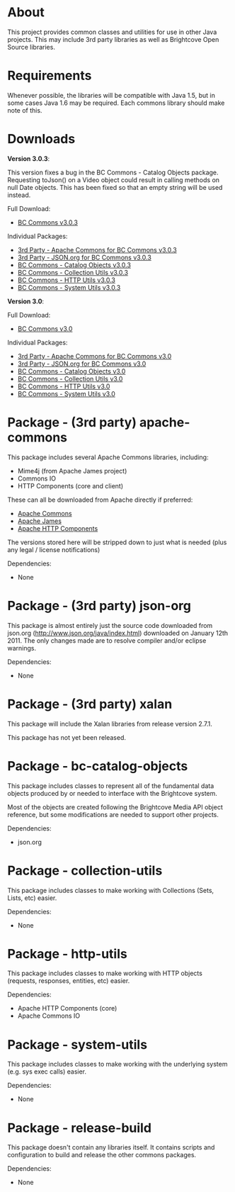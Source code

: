 About
=====

This project provides common classes and utilities for use in other Java
projects. This may include 3rd party libraries as well as Brightcove Open
Source libraries.

Requirements
============

Whenever possible, the libraries will be compatible with Java 1.5, but in
some cases Java 1.6 may be required.  Each commons library should make note
of this.

Downloads
=========

**Version 3.0.3**:

This version fixes a bug in the BC Commons - Catalog Objects package.
Requesting toJson() on a Video object could result in calling methods on null
Date objects.  This has been fixed so that an empty string will be used
instead.

Full Download:

- [BC Commons v3.0.3](https://github.com/downloads/BrightcoveOS/Java-Commons/bc-commons-3.0.3.zip)

Individual Packages:

- [3rd Party - Apache Commons for BC Commons v3.0.3](https://github.com/downloads/BrightcoveOS/Java-Commons/apache-commons-bcver-3.0.3.zip)
- [3rd Party - JSON.org for BC Commons v3.0.3](https://github.com/downloads/BrightcoveOS/Java-Commons/json-org-bcver-3.0.3.zip)
- [BC Commons - Catalog Objects v3.0.3](https://github.com/downloads/BrightcoveOS/Java-Commons/bc-commons-catalog-objects-3.0.3.jar)
- [BC Commons - Collection Utils v3.0.3](https://github.com/downloads/BrightcoveOS/Java-Commons/bc-commons-collection-utils-3.0.3.jar)
- [BC Commons - HTTP Utils v3.0.3](https://github.com/downloads/BrightcoveOS/Java-Commons/bc-commons-http-utils-3.0.3.jar)
- [BC Commons - System Utils v3.0.3](https://github.com/downloads/BrightcoveOS/Java-Commons/bc-commons-system-utils-3.0.3.jar)

**Version 3.0**:

Full Download:

- [BC Commons v3.0](https://github.com/downloads/BrightcoveOS/Java-Commons/bc-commons-3.0.zip)

Individual Packages:

- [3rd Party - Apache Commons for BC Commons v3.0](https://github.com/downloads/BrightcoveOS/Java-Commons/apache-commons-bcver-3.0.zip)
- [3rd Party - JSON.org for BC Commons v3.0](https://github.com/downloads/BrightcoveOS/Java-Commons/json-org-bcver-3.0.zip)
- [BC Commons - Catalog Objects v3.0](https://github.com/downloads/BrightcoveOS/Java-Commons/bc-commons-catalog-objects-3.0.jar)
- [BC Commons - Collection Utils v3.0](https://github.com/downloads/BrightcoveOS/Java-Commons/bc-commons-collection-utils-3.0.jar)
- [BC Commons - HTTP Utils v3.0](https://github.com/downloads/BrightcoveOS/Java-Commons/bc-commons-http-utils-3.0.jar)
- [BC Commons - System Utils v3.0](https://github.com/downloads/BrightcoveOS/Java-Commons/bc-commons-system-utils-3.0.jar)


Package - (3rd party) apache-commons
====================================

This package includes several Apache Commons libraries, including: 
 
- Mime4j (from Apache James project)
- Commons IO
- HTTP Components (core and client)

These can all be downloaded from Apache directly if preferred: 
 
- [Apache Commons](http://commons.apache.org/)
- [Apache James](http://james.apache.org/download.cgi)
- [Apache HTTP Components](http://hc.apache.org/)

The versions stored here will be stripped down to just what is needed (plus any legal / license notifications)

Dependencies: 
 
- None

Package - (3rd party) json-org
==============================

This package is almost entirely just the source code downloaded from json.org
(http://www.json.org/java/index.html) downloaded on January 12th 2011.  The
only changes made are to resolve compiler and/or eclipse warnings.

Dependencies: 
 
- None

Package - (3rd party) xalan
===========================

This package will include the Xalan libraries from release version 2.7.1.

This package has not yet been released.

Package - bc-catalog-objects
============================

This package includes classes to represent all of the fundamental data objects produced by or needed to interface with the Brightcove system.

Most of the objects are created following the Brightcove Media API object reference, but some modifications are needed to support other projects.

Dependencies: 
 
- json.org

Package - collection-utils
==========================

This package includes classes to make working with Collections (Sets, Lists, etc) easier.

Dependencies: 
 
- None

Package - http-utils
====================

This package includes classes to make working with HTTP objects (requests, responses, entities, etc) easier.

Dependencies: 
 
- Apache HTTP Components (core)
- Apache Commons IO

Package - system-utils
==========================

This package includes classes to make working with the underlying system (e.g. sys exec calls) easier.

Dependencies: 
 
- None

Package - release-build
==========================

This package doesn't contain any libraries itself.  It contains scripts and configuration to build and release the other commons packages.

Dependencies: 
 
- None
